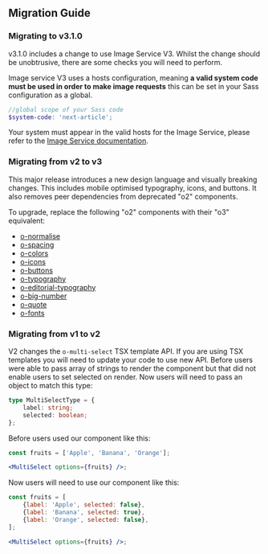 ## Migration Guide

### Migrating to v3.1.0

v3.1.0 includes a change to use Image Service V3. Whilst the change should be unobtrusive, there are some checks you will need to perform.

Image service V3 uses a hosts configuration, meaning **a valid system code must be used in order to make image requests** this can be set in your Sass configuration as a global.

```scss
//global scope of your Sass code
$system-code: 'next-article';
```

Your system must appear in the valid hosts for the Image Service, please refer to the [Image Service documentation](https://github.com/Financial-Times/image-service?tab=readme-ov-file#systems--hosts).

### Migrating from v2 to v3

This major release introduces a new design language and visually breaking changes. This includes mobile optimised typography, icons, and buttons. It also removes peer dependencies from deprecated "o2" components.

To upgrade, replace the following "o2" components with their "o3" equivalent:

- [o-normalise](../o-normalise/MIGRATION.md)
- [o-spacing](../o-spacing/MIGRATION.md)
- [o-colors](../o-colors/MIGRATION.md)
- [o-icons](../o-icons/MIGRATION.md)
- [o-buttons](../o-buttons/MIGRATION.md)
- [o-typography](../o-typography/MIGRATION.md)
- [o-editorial-typography](../o-editorial-typography/MIGRATION.md)
- [o-big-number](../o-big-number/MIGRATION.md)
- [o-quote](../o-quote/MIGRATION.md)
- [o-fonts](../o-fonts/MIGRATION.md)

### Migrating from v1 to v2

V2 changes the `o-multi-select` TSX template API. If you are using TSX templates you will need to update your code to use new API. Before users were able to pass array of strings to render the component but that did not enable users to set selected on render. Now users will need to pass an object to match this type:

```ts
type MultiSelectType = {
	label: string;
	selected: boolean;
};
```

Before users used our component like this:

```jsx
const fruits = ['Apple', 'Banana', 'Orange'];

<MultiSelect options={fruits} />;
```

Now users will need to use our component like this:

```jsx
const fruits = [
	{label: 'Apple', selected: false},
	{label: 'Banana', selected: true},
	{label: 'Orange', selected: false},
];

<MultiSelect options={fruits} />;
```
